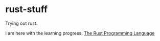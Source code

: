 # rust-stuff
Trying out rust.

I am here with the learning progress: [The Rust Programming Language](https://doc.rust-lang.org/book/ch08-01-vectors.html)
